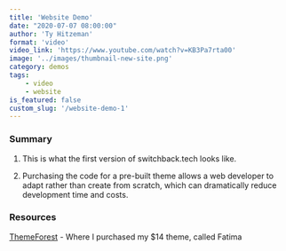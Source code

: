 ```yaml
---
title: 'Website Demo'
date: "2020-07-07 08:00:00"
author: 'Ty Hitzeman'
format: 'video'
video_link: 'https://www.youtube.com/watch?v=KB3Pa7rta00'
image: '../images/thumbnail-new-site.png'
category: demos
tags: 
    - video
    - website
is_featured: false
custom_slug: '/website-demo-1'
---
```


### Summary
1) This is what the first version of switchback.tech looks like.

2) Purchasing the code for a pre-built theme allows a web developer to adapt rather than create from scratch, which can dramatically reduce development time and costs. 

### Resources
<a href="https://themeforest.net" target="_blank">ThemeForest</a> - Where I purchased my $14 theme, called Fatima